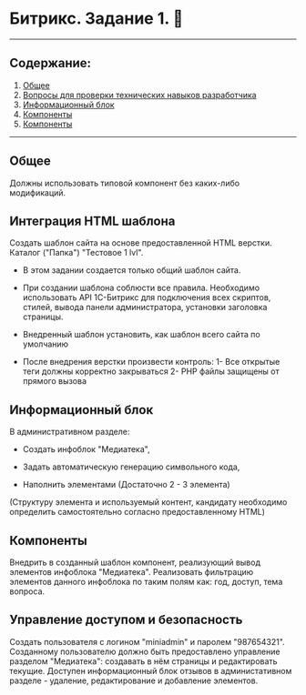 # Битрикс. Задание 1.  :blue_heart:

---

## Содержание:

1. [Общее](#title1)
2. [Вопросы для проверки технических навыков разработчика ](#title2)
3. [Информационный блок](#title3)
4. [Компоненты](#title4)
4. [Компоненты](#title5)

---

## <a id="title1">Общее</a>

Должны использовать типовой компонент без каких-либо модификаций.

## <a id="title2">Интеграция HTML шаблона</a>

Создать шаблон сайта на основе предоставленной HTML верстки. Каталог ("Папка") "Тестовое 1 lvl". 

- В этом задании создается только общий шаблон сайта. 

- При создании шаблона соблюсти все правила. Необходимо использовать API 1C-Битрикс для подключения всех скриптов, 
  стилей, вывода панели администратора, установки заголовка страницы. 

- Внедренный шаблон установить, как шаблон всего сайта по умолчанию

- После внедрения верстки произвести контроль: 
  1- Все открытые теги должны корректно закрываться 
  2- PHP файлы защищены от прямого вызова

## <a id="title3">Информационный блок</a>

В административном разделе:

- Создать инфоблок "Медиатека",
  
- Задать автоматическую генерацию символьного кода, 

- Наполнить элементами (Достаточно 2 - 3 элемента)

(Структуру элемента и используемый контент, кандидату необходимо определить самостоятельно согласно предоставленному HTML)


## <a id="title4">Компоненты</a>

Внедрить в созданный шаблон компонент, реализующий вывод элементов инфоблока "Медиатека". 
Реализовать фильтрацию элементов данного
инфоблока по таким полям как: год, доступ, тема вопроса. 

## <a id="title5">Управление доступом и безопасность</a>

Создать пользователя с логином "miniadmin" и паролем "987654321". Созданному пользователю должно быть предоставлено 
управление разделом "Медиатека": создавать в нём страницы и редактировать текущие. Доступен информационный блок отзывов
в администативном разделе - удаление, редактирование и добавление элементов. 